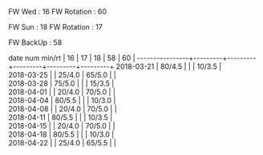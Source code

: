 FW Wed      : 16 
FW Rotation : 60

FW Sun      : 18
FW Rotation : 17

FW BackUp   : 58

date num min/rt |    16   |    17   |    18   |    58   |    60   | 
----------------+---------+---------+---------+---------+---------+
2018-03-21      |  80/4.5 |         |         |  10/3.5 |        
2018-03-25      |         |  25/4.0 |  65/5.0 |         |        
2018-03-28      |  75/5.0 |         |         |  15/3.5 |        
2018-04-01      |         |  20/4.0 |  70/5.0 |         |        
2018-04-04      |  80/5.5 |         |         |  10/3.0 |        
2018-04-08      |         |  20/4.0 |  70/5.0 |         |        
2018-04-11      |  80/5.5 |         |         |  10/3.5 |        
2018-04-15      |         |  20/4.0 |  70/5.0 |         |        
2018-04-18      |  80/5.5 |         |         |  10/3.0 |        
2018-04-22      |         |  25/4.0 |  65/5.5 |         |        

